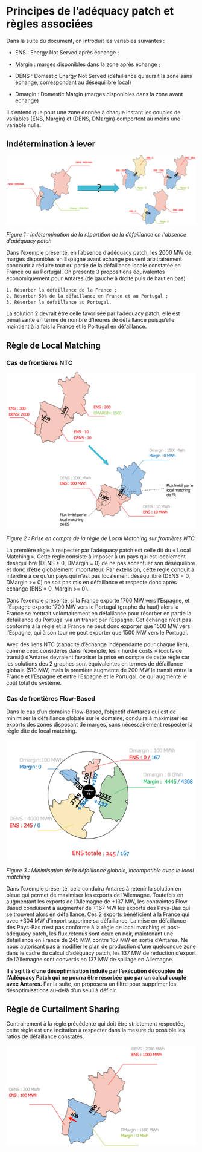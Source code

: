 # Principes de l’adéquacy patch et règles associées 

Dans la suite du document, on introduit les variables suivantes :

* ENS : Energy Not Served après échange ;

* Margin : marges disponibles dans la zone après échange ;

* DENS : Domestic Energy Not Served (défaillance qu’aurait la zone sans échange, correspondant au déséquilibre local)

* Dmargin : Domestic Margin (marges disponibles dans la zone avant échange)

Il s’entend que pour une zone donnée à chaque instant les couples de variables (ENS, Margin) et (DENS, DMargin) comportent au moins une variable nulle.

## Indétermination à lever

![adequacy-patch](Figure1.png)

*Figure 1 : Indétermination de la répartition de la défaillance en l’absence d’adéquacy patch*

Dans l’exemple présenté, en l’absence d’adéquacy patch, les 2000 MW de marges disponibles en Espagne avant échange peuvent arbitrairement concourir à réduire tout ou partie de la défaillance locale constatée en France ou au Portugal.  On présente 3 propositions équivalentes économiquement pour Antares (de gauche à droite puis de haut en bas) :

    1. Résorber la défaillance de la France ;
    2. Résorber 50% de la défaillance en France et au Portugal ;
    3. Résorber la défaillance au Portugal.

La solution 2 devrait être celle favorisée par l’adéquacy patch, elle est pénalisante en terme de nombre d’heures de défaillance puisqu‘elle maintient à la fois la France et le Portugal en défaillance.

## Règle de Local Matching
### Cas de frontières NTC

![adequacy-patch](Figure2.png)

*Figure 2 : Prise en compte de la règle de Local Matching sur frontières NTC*

La première règle à respecter par l’adéquacy patch est celle dit du « Local Matching ». Cette règle consiste à imposer à un pays qui est localement déséquilibré (DENS > 0, DMargin = 0) de ne pas accentuer son déséquilibre et donc d’être globalement importateur. Par extension, cette règle conduit à interdire à ce qu’un pays qui n’est pas localement déséquilibré (DENS = 0, DMargin >= 0) ne soit pas mis en défaillance et respecte donc après échange (ENS = 0, Margin >= 0).

Dans l’exemple présenté, si la France exporte 1700 MW vers l’Espagne, et l’Espagne exporte 1700 MW vers le Portugal (graphe du haut) alors la France se mettrait volontairement en défaillance pour résorber en partie la défaillance du Portugal via un transit par l’Espagne. Cet échange n’est pas conforme à la règle et la France ne peut donc exporter que 1500 MW vers l’Espagne, qui à son tour ne peut exporter que 1500 MW vers le Portugal.

Avec des liens NTC (capacité d’échange indépendante pour chaque lien), comme ceux considérés dans l’exemple, les « hurdle costs » (coûts de transit) d’Antares devraient favoriser la prise en compte de cette règle car les solutions des 2 graphes sont équivalentes en termes de défaillance globale (510 MW) mais la première augmente de 200 MW le transit entre la France et l’Espagne et entre l’Espagne et le Portugal, ce qui augmente le coût total du système.

### Cas de frontières Flow-Based

Dans le cas d’un domaine Flow-Based, l’objectif d’Antares qui est de minimiser la défaillance globale sur le domaine, conduira à maximiser les exports des zones disposant de marges, sans nécessairement respecter la règle dite de local matching.

![adequacy-patch](Figure3.png)

*Figure 3 : Minimisation de la défaillance globale, incompatible avec le local matching*

Dans l’exemple présenté, cela conduira Antares à retenir la solution en bleue qui permet de maximiser les exports de l’Allemagne. Toutefois en augmentant les exports de l’Allemagne de +137 MW, les contraintes Flow-Based conduisent à augmenter de +167 MW les exports des Pays-Bas qui se trouvent alors en défaillance. Ces 2 exports bénéficient à la France qui avec +304 MW d’import supprime sa défaillance. La mise en défaillance des Pays-Bas n’est pas conforme à la règle de local matching et post-adéquacy patch, les flux retenus sont ceux en noir, maintenant une défaillance en France de 245 MW, contre 167 MW en sortie d’Antares. Ne nous autorisant pas à modifier le plan de production d’une quelconque zone dans le cadre du calcul d’adéquacy patch, les 137 MW de réduction d’export de l’Allemagne sont convertis en 137 MW de spillage en Allemagne. 

**Il s’agit là d’une désoptimisation induite par l’exécution découplée de l’Adéquacy Patch qui ne pourra être résorbée que par un calcul couplé avec Antares.** Par la suite, on proposera un filtre pour supprimer les désoptimisations au-delà d’un seuil à définir.

## Règle de Curtailment Sharing

Contrairement à la règle précédente qui doit être strictement respectée, cette règle est une incitation à respecter dans la mesure du possible les ratios de défaillance constatés.

![adequacy-patch](Figure4.png)
